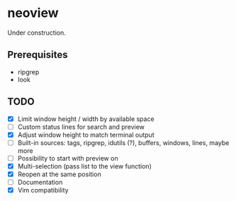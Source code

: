 # neoview
Under construction.

## Prerequisites
- ripgrep
- look

## TODO
- [x] Limit window height / width by available space
- [ ] Custom status lines for search and preview
- [x] Adjust window height to match terminal output
- [ ] Built-in sources: tags, ripgrep, idutils (?), buffers, windows, lines,
  maybe more
- [ ] Possibility to start with preview on
- [x] Multi-selection (pass list to the view function)
- [x] Reopen at the same position
- [ ] Documentation
- [x] Vim compatibility

